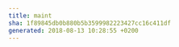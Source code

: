 ```yaml
---
title: maint
sha: 1f89845db0b880b5b3599982223427cc16c411df
generated: 2018-08-13 10:28:55 +0200
---
```

